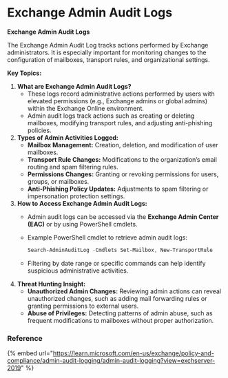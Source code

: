 # Exchange Admin Audit Logs

**Exchange Admin Audit Logs**

The Exchange Admin Audit Log tracks actions performed by Exchange administrators. It is especially important for monitoring changes to the configuration of mailboxes, transport rules, and organizational settings.

**Key Topics:**

1. **What are Exchange Admin Audit Logs?**
   * These logs record administrative actions performed by users with elevated permissions (e.g., Exchange admins or global admins) within the Exchange Online environment.
   * Admin audit logs track actions such as creating or deleting mailboxes, modifying transport rules, and adjusting anti-phishing policies.
2. **Types of Admin Activities Logged:**
   * **Mailbox Management:** Creation, deletion, and modification of user mailboxes.
   * **Transport Rule Changes:** Modifications to the organization’s email routing and spam filtering rules.
   * **Permissions Changes:** Granting or revoking permissions for users, groups, or mailboxes.
   * **Anti-Phishing Policy Updates:** Adjustments to spam filtering or impersonation protection settings.
3. **How to Access Exchange Admin Audit Logs:**
   * Admin audit logs can be accessed via the **Exchange Admin Center (EAC)** or by using PowerShell cmdlets.
   *   Example PowerShell cmdlet to retrieve admin audit logs:

       ```powershell
       Search-AdminAuditLog -Cmdlets Set-Mailbox, New-TransportRule
       ```
   * Filtering by date range or specific commands can help identify suspicious administrative activities.
4. **Threat Hunting Insight:**
   * **Unauthorized Admin Changes:** Reviewing admin actions can reveal unauthorized changes, such as adding mail forwarding rules or granting permissions to external users.
   * **Abuse of Privileges:** Detecting patterns of admin abuse, such as frequent modifications to mailboxes without proper authorization.

### Reference

{% embed url="https://learn.microsoft.com/en-us/exchange/policy-and-compliance/admin-audit-logging/admin-audit-logging?view=exchserver-2019" %}

